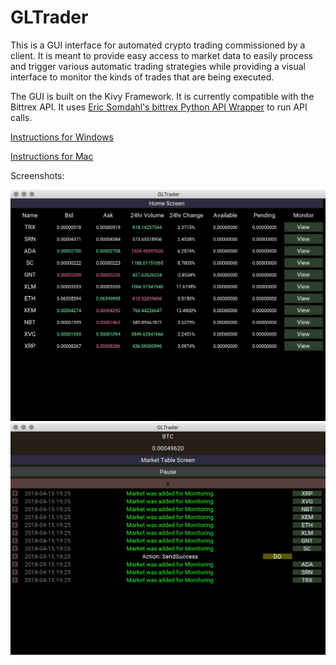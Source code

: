 # GLTrader

This is a GUI interface for automated crypto trading commissioned by a client.  It is meant to provide easy access to market data to easily process and trigger various automatic trading strategies while providing a visual interface to monitor the kinds of trades that are being executed.

The GUI is built on the Kivy Framework.  It is currently compatible with the Bittrex API.  It uses [Eric Somdahl's bittrex Python API Wrapper](https://github.com/ericsomdahl/python-bittrex) to run API calls.




[Instructions for Windows](/docs/win_setup.md)

[Instructions for Mac](/docs/mac_setup.md)

Screenshots:

![Screenshot 1 for GLTrader](/docs/screenshot1.png)
![Screenshot 2 for GLTrader](/docs/screenshot2.png)
